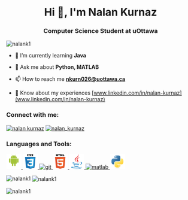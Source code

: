 <h1 align="center">Hi 👋, I'm Nalan Kurnaz</h1>
<h3 align="center">Computer Science Student at uOttawa</h3>

<p align="left"> <img src="https://komarev.com/ghpvc/?username=nalank1&label=Profile%20views&color=0e75b6&style=flat" alt="nalank1" /> </p>

- 🌱 I’m currently learning **Java**

- 💬 Ask me about **Python, MATLAB**

- 📫 How to reach me **nkurn026@uottawa.ca**

- 📄 Know about my experiences [www.linkedin.com/in/nalan-kurnaz](www.linkedin.com/in/nalan-kurnaz)

<h3 align="left">Connect with me:</h3>
<p align="left">
<a href="https://linkedin.com/in/nalan kurnaz" target="blank"><img align="center" src="https://raw.githubusercontent.com/rahuldkjain/github-profile-readme-generator/master/src/images/icons/Social/linked-in-alt.svg" alt="nalan kurnaz" height="30" width="40" /></a>
<a href="https://instagram.com/nalan_kurnaz" target="blank"><img align="center" src="https://raw.githubusercontent.com/rahuldkjain/github-profile-readme-generator/master/src/images/icons/Social/instagram.svg" alt="nalan_kurnaz" height="30" width="40" /></a>
</p>

<h3 align="left">Languages and Tools:</h3>
<p align="left"> <a href="https://developer.android.com" target="_blank" rel="noreferrer"> <img src="https://raw.githubusercontent.com/devicons/devicon/master/icons/android/android-original-wordmark.svg" alt="android" width="40" height="40"/> </a> <a href="https://www.w3schools.com/css/" target="_blank" rel="noreferrer"> <img src="https://raw.githubusercontent.com/devicons/devicon/master/icons/css3/css3-original-wordmark.svg" alt="css3" width="40" height="40"/> </a> <a href="https://git-scm.com/" target="_blank" rel="noreferrer"> <img src="https://www.vectorlogo.zone/logos/git-scm/git-scm-icon.svg" alt="git" width="40" height="40"/> </a> <a href="https://www.w3.org/html/" target="_blank" rel="noreferrer"> <img src="https://raw.githubusercontent.com/devicons/devicon/master/icons/html5/html5-original-wordmark.svg" alt="html5" width="40" height="40"/> </a> <a href="https://www.java.com" target="_blank" rel="noreferrer"> <img src="https://raw.githubusercontent.com/devicons/devicon/master/icons/java/java-original.svg" alt="java" width="40" height="40"/> </a> <a href="https://www.mathworks.com/" target="_blank" rel="noreferrer"> <img src="https://upload.wikimedia.org/wikipedia/commons/2/21/Matlab_Logo.png" alt="matlab" width="40" height="40"/> </a> <a href="https://www.python.org" target="_blank" rel="noreferrer"> <img src="https://raw.githubusercontent.com/devicons/devicon/master/icons/python/python-original.svg" alt="python" width="40" height="40"/> </a> </p>

<p><img align="left" src="https://github-readme-stats.vercel.app/api/top-langs?username=nalank1&show_icons=true&locale=en&layout=compact" alt="nalank1" /></p>

<p>&nbsp;<img align="center" src="https://github-readme-stats.vercel.app/api?username=nalank1&show_icons=true&locale=en" alt="nalank1" /></p>

<p><img align="center" src="https://github-readme-streak-stats.herokuapp.com/?user=nalank1&" alt="nalank1" /></p>
